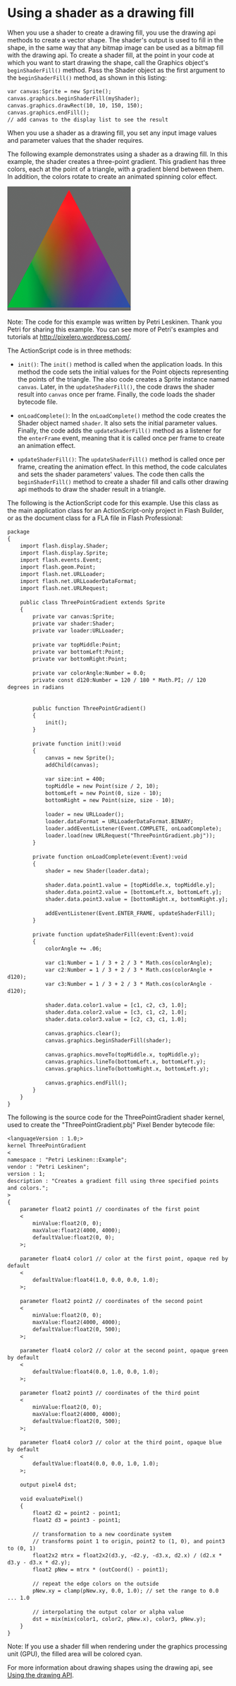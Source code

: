 # Using a shader as a drawing fill

<div>

When you use a shader to create a drawing fill, you use the drawing api methods
to create a vector shape. The shader's output is used to fill in the shape, in
the same way that any bitmap image can be used as a bitmap fill with the drawing
api. To create a shader fill, at the point in your code at which you want to
start drawing the shape, call the Graphics object's `beginShaderFill()` method.
Pass the Shader object as the first argument to the `beginShaderFill()` method,
as shown in this listing:

    var canvas:Sprite = new Sprite();
    canvas.graphics.beginShaderFill(myShader);
    canvas.graphics.drawRect(10, 10, 150, 150);
    canvas.graphics.endFill();
    // add canvas to the display list to see the result

When you use a shader as a drawing fill, you set any input image values and
parameter values that the shader requires.

The following example demonstrates using a shader as a drawing fill. In this
example, the shader creates a three-point gradient. This gradient has three
colors, each at the point of a triangle, with a gradient blend between them. In
addition, the colors rotate to create an animated spinning color effect.

<div xmlns:fn="http://www.w3.org/2005/xpath-functions"
xmlns:fo="http://www.w3.org/1999/XSL/Format"
xmlns:xs="http://www.w3.org/2001/XMLSchema">

![](../../img/sb_drawing_fill_three_point_gradient.png)

</div>

<div>

Note: The code for this example was written by Petri Leskinen. Thank you Petri
for sharing this example. You can see more of Petri's examples and tutorials at
<a href="http://pixelero.wordpress.com/"
target="_self">http://pixelero.wordpress.com/</a>.

</div>

The ActionScript code is in three methods:

- `init()`: The `init()` method is called when the application loads. In this
  method the code sets the initial values for the Point objects representing the
  points of the triangle. The also code creates a Sprite instance named
  `canvas`. Later, in the `updateShaderFill()`, the code draws the shader result
  into `canvas` once per frame. Finally, the code loads the shader bytecode
  file.

- `onLoadComplete()`: In the `onLoadComplete()` method the code creates the
  Shader object named `shader`. It also sets the initial parameter values.
  Finally, the code adds the `updateShaderFill()` method as a listener for the
  `enterFrame` event, meaning that it is called once per frame to create an
  animation effect.

- `updateShaderFill()`: The `updateShaderFill()` method is called once per
  frame, creating the animation effect. In this method, the code calculates and
  sets the shader parameters' values. The code then calls the
  `beginShaderFill()` method to create a shader fill and calls other drawing api
  methods to draw the shader result in a triangle.

The following is the ActionScript code for this example. Use this class as the
main application class for an ActionScript-only project in Flash Builder, or as
the document class for a FLA file in Flash Professional:

    package
    {
        import flash.display.Shader;
        import flash.display.Sprite;
        import flash.events.Event;
        import flash.geom.Point;
        import flash.net.URLLoader;
        import flash.net.URLLoaderDataFormat;
        import flash.net.URLRequest;

        public class ThreePointGradient extends Sprite
        {
            private var canvas:Sprite;
            private var shader:Shader;
            private var loader:URLLoader;

            private var topMiddle:Point;
            private var bottomLeft:Point;
            private var bottomRight:Point;

            private var colorAngle:Number = 0.0;
            private const d120:Number = 120 / 180 * Math.PI; // 120 degrees in radians


            public function ThreePointGradient()
            {
                init();
            }

            private function init():void
            {
                canvas = new Sprite();
                addChild(canvas);

                var size:int = 400;
                topMiddle = new Point(size / 2, 10);
                bottomLeft = new Point(0, size - 10);
                bottomRight = new Point(size, size - 10);

                loader = new URLLoader();
                loader.dataFormat = URLLoaderDataFormat.BINARY;
                loader.addEventListener(Event.COMPLETE, onLoadComplete);
                loader.load(new URLRequest("ThreePointGradient.pbj"));
            }

            private function onLoadComplete(event:Event):void
            {
                shader = new Shader(loader.data);

                shader.data.point1.value = [topMiddle.x, topMiddle.y];
                shader.data.point2.value = [bottomLeft.x, bottomLeft.y];
                shader.data.point3.value = [bottomRight.x, bottomRight.y];

                addEventListener(Event.ENTER_FRAME, updateShaderFill);
            }

            private function updateShaderFill(event:Event):void
            {
                colorAngle += .06;

                var c1:Number = 1 / 3 + 2 / 3 * Math.cos(colorAngle);
                var c2:Number = 1 / 3 + 2 / 3 * Math.cos(colorAngle + d120);
                var c3:Number = 1 / 3 + 2 / 3 * Math.cos(colorAngle - d120);

                shader.data.color1.value = [c1, c2, c3, 1.0];
                shader.data.color2.value = [c3, c1, c2, 1.0];
                shader.data.color3.value = [c2, c3, c1, 1.0];

                canvas.graphics.clear();
                canvas.graphics.beginShaderFill(shader);

                canvas.graphics.moveTo(topMiddle.x, topMiddle.y);
                canvas.graphics.lineTo(bottomLeft.x, bottomLeft.y);
                canvas.graphics.lineTo(bottomRight.x, bottomLeft.y);

                canvas.graphics.endFill();
            }
        }
    }

The following is the source code for the ThreePointGradient shader kernel, used
to create the "ThreePointGradient.pbj" Pixel Bender bytecode file:

    <languageVersion : 1.0;>
    kernel ThreePointGradient
    <
    namespace : "Petri Leskinen::Example";
    vendor : "Petri Leskinen";
    version : 1;
    description : "Creates a gradient fill using three specified points and colors.";
    >
    {
        parameter float2 point1 // coordinates of the first point
        <
            minValue:float2(0, 0);
            maxValue:float2(4000, 4000);
            defaultValue:float2(0, 0);
        >;

        parameter float4 color1 // color at the first point, opaque red by default
        <
            defaultValue:float4(1.0, 0.0, 0.0, 1.0);
        >;

        parameter float2 point2 // coordinates of the second point
        <
            minValue:float2(0, 0);
            maxValue:float2(4000, 4000);
            defaultValue:float2(0, 500);
        >;

        parameter float4 color2 // color at the second point, opaque green by default
        <
            defaultValue:float4(0.0, 1.0, 0.0, 1.0);
        >;

        parameter float2 point3 // coordinates of the third point
        <
            minValue:float2(0, 0);
            maxValue:float2(4000, 4000);
            defaultValue:float2(0, 500);
        >;

        parameter float4 color3 // color at the third point, opaque blue by default
        <
            defaultValue:float4(0.0, 0.0, 1.0, 1.0);
        >;

        output pixel4 dst;

        void evaluatePixel()
        {
            float2 d2 = point2 - point1;
            float2 d3 = point3 - point1;

            // transformation to a new coordinate system
            // transforms point 1 to origin, point2 to (1, 0), and point3 to (0, 1)
            float2x2 mtrx = float2x2(d3.y, -d2.y, -d3.x, d2.x) / (d2.x * d3.y - d3.x * d2.y);
            float2 pNew = mtrx * (outCoord() - point1);

            // repeat the edge colors on the outside
            pNew.xy = clamp(pNew.xy, 0.0, 1.0); // set the range to 0.0 ... 1.0

            // interpolating the output color or alpha value
            dst = mix(mix(color1, color2, pNew.x), color3, pNew.y);
        }
    }

<div>

Note: If you use a shader fill when rendering under the graphics processing unit
(GPU), the filled area will be colored cyan.

</div>

For more information about drawing shapes using the drawing api, see
[Using the drawing API](../using-the-drawing-api/index.md).

</div>
